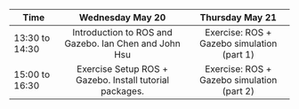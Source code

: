 
|    Time      |     Wednesday May 20     |  Thursday May 21 |
|----------|:-------------:|:------:|
| 13:30 to 14:30 |  Introduction to ROS and Gazebo. Ian Chen and John Hsu | Exercise: ROS + Gazebo simulation (part 1) |
| 15:00 to 16:30 |  Exercise Setup ROS + Gazebo.  Install tutorial packages.  |  Exercise: ROS + Gazebo simulation (part 2) |
